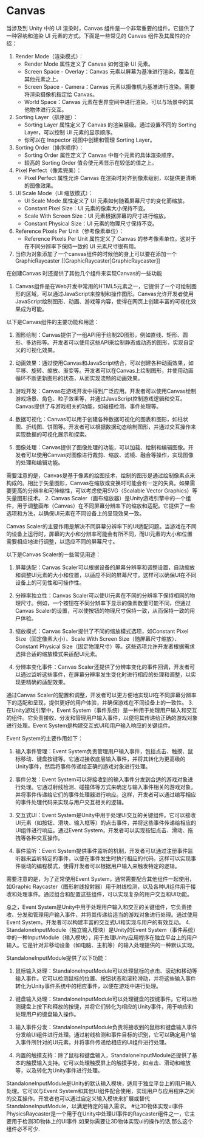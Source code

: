 # Canvas


当涉及到 Unity 中的 UI 渲染时，Canvas 组件是一个非常重要的组件。它提供了一种容纳和渲染 UI 元素的方式。下面是一些常见的 Canvas 组件及其属性的介绍：

1. Render Mode（渲染模式）：
	* Render Mode 属性定义了 Canvas 如何渲染 UI 元素。
	* Screen Space - Overlay：Canvas 元素以屏幕为基准进行渲染，覆盖在其他元素之上。
	* Screen Space - Camera：Canvas 元素以摄像机为基准进行渲染。需要将渲染摄像机指定给 Canvas。
	* World Space：Canvas 元素在世界空间中进行渲染，可以与场景中的其他物体进行交互。
2. Sorting Layer（排序层）：
	* Sorting Layer 属性定义了 Canvas 的渲染层级。通过设置不同的 Sorting Layer，可以控制 UI 元素的显示顺序。
	* 你可以在 Inspector 视图中创建和管理 Sorting Layer。
3. Sorting Order（排序顺序）：
	* Sorting Order 属性定义了 Canvas 中每个元素的具体渲染顺序。
	* 较高的 Sorting Order 值会使元素显示在较低的值之上。
4. Pixel Perfect（像素完美）：
	* Pixel Perfect 属性允许 Canvas 在渲染时对齐到像素级别，以提供更清晰的图像效果。
5. UI Scale Mode（UI 缩放模式）：
	* UI Scale Mode 属性定义了 UI 元素如何随着屏幕尺寸的变化而缩放。
	* Constant Pixel Size：UI 元素的像素大小保持不变。
	* Scale With Screen Size：UI 元素根据屏幕的尺寸进行缩放。
	* Constant Physical Size：UI 元素的物理尺寸保持不变。
6. Reference Pixels Per Unit（参考像素单位）：
	* Reference Pixels Per Unit 属性定义了 Canvas 的参考像素单位。这对于在不同分辨率下保持一致的 UI 元素尺寸很有用。
7. 当你为对象添加了一个canvas组件的时候他的身上可以要在添加一个GraphicRaycaster [[GraphicRaycaster|GraphicRaycaster]]




在创建Canvas 时还提供了其他几个组件来实现Canvas的一些功能
1.  Canvas组件是在Web开发中常用的HTML5元素之一，它提供了一个可绘制图形的区域，可以通过JavaScript来控制和操作图形。Canvas允许开发者使用JavaScript绘制图形、动画、游戏等内容，使得在网页上创建丰富的可视化效果成为可能。

以下是Canvas组件的主要功能和用途：

1. 图形绘制：Canvas提供了一组API用于绘制2D图形，例如直线、矩形、圆形、多边形等。开发者可以使用这些API来绘制静态或动态的图形，实现自定义的可视化效果。
    
2. 动画效果：通过使用Canvas和JavaScript结合，可以创建各种动画效果，如平移、旋转、缩放、渐变等。开发者可以在Canvas上绘制图形，并使用动画循环不断更新图形的状态，从而实现流畅的动画效果。
    
3. 游戏开发：Canvas在游戏开发中得到广泛应用。开发者可以使用Canvas绘制游戏场景、角色、粒子效果等，并通过JavaScript控制游戏逻辑和交互。Canvas提供了与游戏相关的功能，如碰撞检测、事件处理等。
    
4. 数据可视化：Canvas可以用于创建各种数据可视化的图表和图形，如柱状图、折线图、饼图等。开发者可以根据数据动态绘制图形，并通过交互操作来实现数据的可视化展示和探索。
    
5. 图像处理：Canvas提供了图像处理的功能，可以加载、绘制和编辑图像。开发者可以使用Canvas对图像进行裁剪、缩放、滤镜、融合等操作，实现图像的处理和编辑功能。
    

需要注意的是，Canvas是基于像素的绘图技术，绘制的图形是通过绘制像素点来构成的。相比于矢量图形，Canvas在缩放或变换时可能会有一定的失真。如果需要更高的分辨率和可伸缩性，可以考虑使用SVG（Scalable Vector Graphics）等矢量图形技术。
2. Canvas Scaler（画布缩放器）是Unity游戏引擎中的一个组件，用于调整画布（Canvas）在不同屏幕分辨率下的缩放和适配。它提供了一些选项和方法，以确保UI元素在不同设备上的呈现效果一致。

Canvas Scaler的主要作用是解决不同屏幕分辨率下的UI适配问题。当游戏在不同的设备上运行时，屏幕的大小和分辨率可能会有所不同，而UI元素的大小和位置需要相应地进行调整，以适应不同的屏幕尺寸。

以下是Canvas Scaler的一些常见用途：

1. 屏幕适配：Canvas Scaler可以根据设备的屏幕分辨率和调整设置，自动缩放和调整UI元素的大小和位置，以适应不同的屏幕尺寸。这样可以确保UI在不同设备上的可见性和可操作性。
    
2. 分辨率独立性：Canvas Scaler可以使UI元素在不同的分辨率下保持相同的物理尺寸。例如，一个按钮在不同分辨率下显示的像素数量可能不同，但通过Canvas Scaler的设置，可以使按钮的物理尺寸保持一致，从而保持一致的用户体验。
    
3. 缩放模式：Canvas Scaler提供了不同的缩放模式选项，如Constant Pixel Size（固定像素大小）、Scale With Screen Size（随屏幕尺寸缩放）、Constant Physical Size（固定物理尺寸）等。这些选项允许开发者根据需求选择合适的缩放模式来适配UI元素。
    
4. 分辨率变化事件：Canvas Scaler还提供了分辨率变化的事件回调，开发者可以通过监听这些事件，在屏幕分辨率发生变化时进行相应的处理和调整，以实现更精确的适配效果。
    

通过Canvas Scaler的配置和调整，开发者可以更方便地实现UI在不同屏幕分辨率下的适配和呈现，提供更好的用户体验，并确保游戏在不同设备上的一致性。
3. 在Unity游戏引擎中，Event System（事件系统）是一种用于处理用户输入和交互的组件。它负责接收、分发和管理用户输入事件，以便将其传递给正确的游戏对象进行处理。Event System是构建交互式UI和用户输入响应的关键组件。

Event System的主要作用如下：

1. 输入事件管理：Event System负责管理用户输入事件，包括点击、触摸、鼠标移动、键盘按键等。它通过接收底层输入事件，并将其转化为更高级的Unity事件，然后将事件传递给正确的游戏对象进行处理。
    
2. 事件分发：Event System可以将接收到的输入事件分发到合适的游戏对象进行处理。它通过射线检测、碰撞体等方式来确定与输入事件相关的游戏对象，并将事件传递给它们的事件处理器进行响应。这样，开发者可以通过编写相应的事件处理代码来实现与用户交互相关的逻辑。
    
3. 交互式UI：Event System是Unity中用于处理UI交互的关键组件。它可以接收UI元素（如按钮、滑块、输入框等）的点击事件，并将这些事件传递给相应的UI组件进行响应。通过Event System，开发者可以实现按钮点击、滑动、拖拽等各种交互操作。
    
4. 事件监听：Event System提供事件监听的机制，开发者可以通过注册事件监听器来监听特定的事件，以便在事件发生时执行相应的代码。这样可以实现事件驱动的编程模式，使得开发者可以根据用户输入来触发特定的逻辑。
    

需要注意的是，为了正常使用Event System，通常需要配合其他组件一起使用，如Graphic Raycaster（图形射线投射器）用于射线检测，以及各种UI组件用于接收和处理事件。通过组合和配置这些组件，可以实现复杂的用户交互和UI功能。

总之，Event System是Unity中用于处理用户输入和交互的关键组件，它负责接收、分发和管理用户输入事件，并将其传递给适当的游戏对象进行处理。通过使用Event System，开发者可以构建丰富的交互式UI和实现与用户的有效互动。
4. StandaloneInputModule（独立输入模块）是Unity的Event System（事件系统）中的一种InputModule（输入模块），用于处理Unity应用程序在独立平台上的用户输入。它是针对非移动设备（如电脑、主机等）的输入处理提供的一种默认实现。

StandaloneInputModule提供了以下功能：

1. 鼠标输入处理：StandaloneInputModule可以处理鼠标的点击、滚动和移动等输入事件。它可以检测鼠标的位置、按钮状态和滚轮滑动，并将这些输入事件转化为Unity事件系统中的相应事件，以便在游戏中进行处理。
    
2. 键盘输入处理：StandaloneInputModule可以处理键盘的按键事件。它可以检测键盘上按下和释放的按键，并将它们转化为相应的Unity事件，用于响应和处理用户的键盘输入操作。
    
3. 输入事件分发：StandaloneInputModule负责将接收到的鼠标和键盘输入事件分发给UI组件进行处理。通过射线检测和事件目标的识别，它可以确定用户输入事件所针对的UI元素，并将事件传递给相应的UI组件进行处理。
    
4. 内置的触摸支持：除了鼠标和键盘输入，StandaloneInputModule还提供了基本的触摸输入支持。它可以处理触摸屏上的触摸手势，如点击、滑动和缩放等，以及转化为Unity事件进行处理。
    

StandaloneInputModule是Unity的默认输入模块，适用于独立平台上的用户输入处理。它可以与Event System和其他UI组件配合使用，实现用户与应用程序之间的交互操作。开发者也可以通过自定义输入模块来扩展或替代StandaloneInputModule，以满足特定的输入需求。
#让3D物体实现ui事件
PhysicsRaycaster是一个用于在Unity中处理UI事件的Raycaster组件之一，它主要用于检测3D物体上的UI事件.如果你需要让3D物体实现ui的操作的话,那么这个组件必不可少.